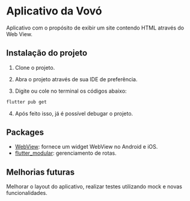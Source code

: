 # Aplicativo da Vovó

Aplicativo com o propósito de exibir um site contendo HTML através do Web View.

## Instalação do projeto

1. Clone o projeto.

2. Abra o projeto através de sua IDE de preferência.

3. Digite ou cole no terminal os códigos abaixo:

```bash
flutter pub get
```

4. Após feito isso, já é possível debugar o projeto.

## Packages

- [WebView](https://pub.dev/packages/flutter_mobx): fornece um widget WebView no Android e iOS.
- [flutter_modular](https://pub.dev/packages/flutter_modular): gerenciamento de rotas.

## Melhorias futuras

Melhorar o layout do aplicativo, realizar testes utilizando mock e novas funcionalidades.

